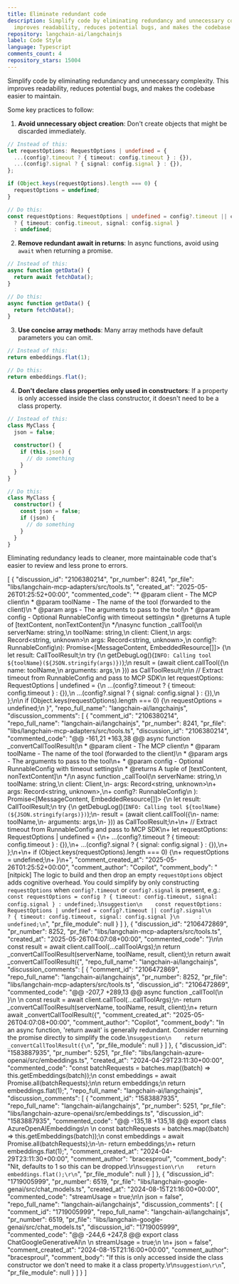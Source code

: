 ```yaml
---
title: Eliminate redundant code
description: Simplify code by eliminating redundancy and unnecessary complexity. This
  improves readability, reduces potential bugs, and makes the codebase easier to maintain.
repository: langchain-ai/langchainjs
label: Code Style
language: Typescript
comments_count: 4
repository_stars: 15004
---
```


Simplify code by eliminating redundancy and unnecessary complexity. This improves readability, reduces potential bugs, and makes the codebase easier to maintain.

Some key practices to follow:

1. **Avoid unnecessary object creation**: Don't create objects that might be discarded immediately.
```typescript
// Instead of this:
let requestOptions: RequestOptions | undefined = {
  ...(config?.timeout ? { timeout: config.timeout } : {}),
  ...(config?.signal ? { signal: config.signal } : {}),
};

if (Object.keys(requestOptions).length === 0) {
  requestOptions = undefined;
}

// Do this:
const requestOptions: RequestOptions | undefined = config?.timeout || config?.signal
  ? { timeout: config.timeout, signal: config.signal }
  : undefined;
```

2. **Remove redundant await in returns**: In async functions, avoid using `await` when returning a promise.
```typescript
// Instead of this:
async function getData() {
  return await fetchData();
}

// Do this:
async function getData() {
  return fetchData();
}
```

3. **Use concise array methods**: Many array methods have default parameters you can omit.
```typescript
// Instead of this:
return embeddings.flat(1);

// Do this:
return embeddings.flat();
```

4. **Don't declare class properties only used in constructors**: If a property is only accessed inside the class constructor, it doesn't need to be a class property.
```typescript
// Instead of this:
class MyClass {
  json = false;
  
  constructor() {
    if (this.json) {
      // do something
    }
  }
}

// Do this:
class MyClass {
  constructor() {
    const json = false;
    if (json) {
      // do something
    }
  }
}
```

Eliminating redundancy leads to cleaner, more maintainable code that's easier to review and less prone to errors.


[
  {
    "discussion_id": "2106380214",
    "pr_number": 8241,
    "pr_file": "libs/langchain-mcp-adapters/src/tools.ts",
    "created_at": "2025-05-26T01:25:52+00:00",
    "commented_code": "* @param client - The MCP client\n * @param toolName - The name of the tool (forwarded to the client)\n * @param args - The arguments to pass to the tool\n * @param config - Optional RunnableConfig with timeout settings\n * @returns A tuple of [textContent, nonTextContent]\n */\nasync function _callTool(\n  serverName: string,\n  toolName: string,\n  client: Client,\n  args: Record<string, unknown>\n  args: Record<string, unknown>,\n  config?: RunnableConfig\n): Promise<[MessageContent, EmbeddedResource[]]> {\n  let result: CallToolResult;\n  try {\n    getDebugLog()(`INFO: Calling tool ${toolName}(${JSON.stringify(args)})`);\n    result = (await client.callTool({\n      name: toolName,\n      arguments: args,\n    })) as CallToolResult;\n\n    // Extract timeout from RunnableConfig and pass to MCP SDK\n    let requestOptions: RequestOptions | undefined = {\n      ...(config?.timeout ? { timeout: config.timeout } : {}),\n      ...(config?.signal ? { signal: config.signal } : {}),\n    };\n\n    if (Object.keys(requestOptions).length === 0) {\n      requestOptions = undefined;\n    }",
    "repo_full_name": "langchain-ai/langchainjs",
    "discussion_comments": [
      {
        "comment_id": "2106380214",
        "repo_full_name": "langchain-ai/langchainjs",
        "pr_number": 8241,
        "pr_file": "libs/langchain-mcp-adapters/src/tools.ts",
        "discussion_id": "2106380214",
        "commented_code": "@@ -161,21 +163,38 @@ async function _convertCallToolResult(\n  * @param client - The MCP client\n  * @param toolName - The name of the tool (forwarded to the client)\n  * @param args - The arguments to pass to the tool\n+ * @param config - Optional RunnableConfig with timeout settings\n  * @returns A tuple of [textContent, nonTextContent]\n  */\n async function _callTool(\n   serverName: string,\n   toolName: string,\n   client: Client,\n-  args: Record<string, unknown>\n+  args: Record<string, unknown>,\n+  config?: RunnableConfig\n ): Promise<[MessageContent, EmbeddedResource[]]> {\n   let result: CallToolResult;\n   try {\n     getDebugLog()(`INFO: Calling tool ${toolName}(${JSON.stringify(args)})`);\n-    result = (await client.callTool({\n-      name: toolName,\n-      arguments: args,\n-    })) as CallToolResult;\n+\n+    // Extract timeout from RunnableConfig and pass to MCP SDK\n+    let requestOptions: RequestOptions | undefined = {\n+      ...(config?.timeout ? { timeout: config.timeout } : {}),\n+      ...(config?.signal ? { signal: config.signal } : {}),\n+    };\n+\n+    if (Object.keys(requestOptions).length === 0) {\n+      requestOptions = undefined;\n+    }\n+",
        "comment_created_at": "2025-05-26T01:25:52+00:00",
        "comment_author": "Copilot",
        "comment_body": "[nitpick] The logic to build and then drop an empty `requestOptions` object adds cognitive overhead. You could simplify by only constructing `requestOptions` when `config?.timeout` or `config?.signal` is present, e.g.: `const requestOptions = config ? { timeout: config.timeout, signal: config.signal } : undefined;`.\n```suggestion\n    const requestOptions: RequestOptions | undefined = config?.timeout || config?.signal\n      ? { timeout: config.timeout, signal: config.signal }\n      : undefined;\n```",
        "pr_file_module": null
      }
    ]
  },
  {
    "discussion_id": "2106472869",
    "pr_number": 8252,
    "pr_file": "libs/langchain-mcp-adapters/src/tools.ts",
    "created_at": "2025-05-26T04:07:08+00:00",
    "commented_code": "}\n\n    const result = await client.callTool(...callToolArgs);\n    return _convertCallToolResult(serverName, toolName, result, client);\n    return await _convertCallToolResult({",
    "repo_full_name": "langchain-ai/langchainjs",
    "discussion_comments": [
      {
        "comment_id": "2106472869",
        "repo_full_name": "langchain-ai/langchainjs",
        "pr_number": 8252,
        "pr_file": "libs/langchain-mcp-adapters/src/tools.ts",
        "discussion_id": "2106472869",
        "commented_code": "@@ -207,7 +289,13 @@ async function _callTool(\n     }\n \n     const result = await client.callTool(...callToolArgs);\n-    return _convertCallToolResult(serverName, toolName, result, client);\n+    return await _convertCallToolResult({",
        "comment_created_at": "2025-05-26T04:07:08+00:00",
        "comment_author": "Copilot",
        "comment_body": "In an async function, 'return await' is generally redundant. Consider returning the promise directly to simplify the code.\n```suggestion\n    return _convertCallToolResult({\n```",
        "pr_file_module": null
      }
    ]
  },
  {
    "discussion_id": "1583887935",
    "pr_number": 5251,
    "pr_file": "libs/langchain-azure-openai/src/embeddings.ts",
    "created_at": "2024-04-29T23:11:30+00:00",
    "commented_code": "const batchRequests = batches.map((batch) => this.getEmbeddings(batch));\n    const embeddings = await Promise.all(batchRequests);\n\n    return embeddings;\n    return embeddings.flat(1);",
    "repo_full_name": "langchain-ai/langchainjs",
    "discussion_comments": [
      {
        "comment_id": "1583887935",
        "repo_full_name": "langchain-ai/langchainjs",
        "pr_number": 5251,
        "pr_file": "libs/langchain-azure-openai/src/embeddings.ts",
        "discussion_id": "1583887935",
        "commented_code": "@@ -135,18 +135,18 @@ export class AzureOpenAIEmbeddings\n \n     const batchRequests = batches.map((batch) => this.getEmbeddings(batch));\n     const embeddings = await Promise.all(batchRequests);\n-\n-    return embeddings;\n+    return embeddings.flat(1);",
        "comment_created_at": "2024-04-29T23:11:30+00:00",
        "comment_author": "bracesproul",
        "comment_body": "Nit, defaults to 1 so this can be dropped.\r\n```suggestion\r\n    return embeddings.flat();\r\n```",
        "pr_file_module": null
      }
    ]
  },
  {
    "discussion_id": "1719005999",
    "pr_number": 6519,
    "pr_file": "libs/langchain-google-genai/src/chat_models.ts",
    "created_at": "2024-08-15T21:16:00+00:00",
    "commented_code": "streamUsage = true;\n\n  json = false",
    "repo_full_name": "langchain-ai/langchainjs",
    "discussion_comments": [
      {
        "comment_id": "1719005999",
        "repo_full_name": "langchain-ai/langchainjs",
        "pr_number": 6519,
        "pr_file": "libs/langchain-google-genai/src/chat_models.ts",
        "discussion_id": "1719005999",
        "commented_code": "@@ -244,6 +247,8 @@ export class ChatGoogleGenerativeAI\n \n   streamUsage = true;\n \n+  json = false",
        "comment_created_at": "2024-08-15T21:16:00+00:00",
        "comment_author": "bracesproul",
        "comment_body": "If this is only accessed inside the class constructor we don't need to make it a class property.\r\n```suggestion\r\n```",
        "pr_file_module": null
      }
    ]
  }
]
